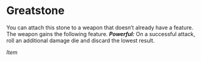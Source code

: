 # Greatstone

You can attach this stone to a weapon that doesn’t already have a feature. The weapon gains the following feature. ***Powerful:*** On a successful attack, roll an additional damage die and discard the lowest result.

*Item*
